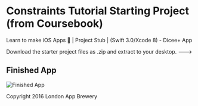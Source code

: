 # Constraints Tutorial Starting Project (from Coursebook)
Learn to make iOS Apps 📱 | Project Stub | (Swift 3.0/Xcode 8) - Dicee+ App

Download the starter project files as .zip and extract to your desktop. --->

## Finished App
![Finished App](https://github.com/londonappbrewery/Images/blob/master/Dicee%2B.gif)



Copyright 2016 London App Brewery
